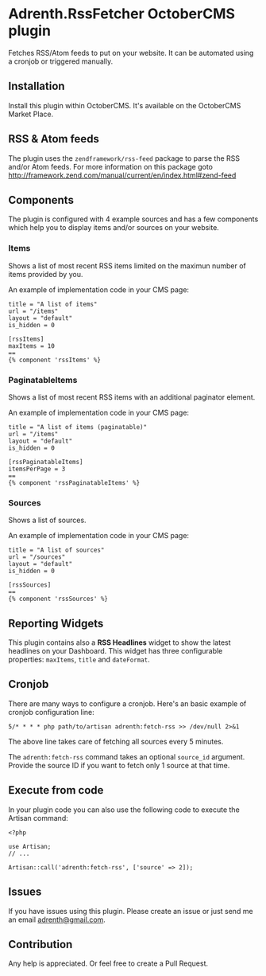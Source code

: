 # Adrenth.RssFetcher OctoberCMS plugin

Fetches RSS/Atom feeds to put on your website. It can be automated using a cronjob or triggered manually.

## Installation

Install this plugin within OctoberCMS. It's available on the OctoberCMS Market Place.

## RSS & Atom feeds

The plugin uses the `zendframework/rss-feed` package to parse the RSS and/or Atom feeds. For more information on this package goto http://framework.zend.com/manual/current/en/index.html#zend-feed

## Components

The plugin is configured with 4 example sources and has a few components which help you to display items and/or sources on your website.

### Items

Shows a list of most recent RSS items limited on the maximun number of items provided by you.

An example of implementation code in your CMS page:

````
title = "A list of items"
url = "/items"
layout = "default"
is_hidden = 0

[rssItems]
maxItems = 10
==
{% component 'rssItems' %}
````

### PaginatableItems

Shows a list of most recent RSS items with an additional paginator element.

An example of implementation code in your CMS page:

````
title = "A list of items (paginatable)"
url = "/items"
layout = "default"
is_hidden = 0

[rssPaginatableItems]
itemsPerPage = 3
==
{% component 'rssPaginatableItems' %}
````

### Sources

Shows a list of sources.

An example of implementation code in your CMS page:

````
title = "A list of sources"
url = "/sources"
layout = "default"
is_hidden = 0

[rssSources]
==
{% component 'rssSources' %}
````

## Reporting Widgets

This plugin contains also a **RSS Headlines** widget to show the latest headlines on your Dashboard. This widget has three configurable properties: `maxItems`, `title` and `dateFormat`.

## Cronjob

There are many ways to configure a cronjob. Here's an basic example of cronjob configuration line:

````
5/* * * * php path/to/artisan adrenth:fetch-rss >> /dev/null 2>&1
````

The above line takes care of fetching all sources every 5 minutes.

The `adrenth:fetch-rss` command takes an optional `source_id` argument. Provide the source ID if you want to fetch only 1 source at that time.

## Execute from code

In your plugin code you can also use the following code to execute the Artisan command:

````
<?php

use Artisan;
// ...

Artisan::call('adrenth:fetch-rss', ['source' => 2]);
````

## Issues

If you have issues using this plugin. Please create an issue or just send me an email [adrenth@gmail.com]().

## Contribution

Any help is appreciated. Or feel free to create a Pull Request.
